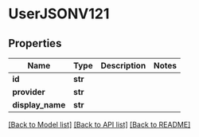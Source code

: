 # UserJSONV121

## Properties
Name | Type | Description | Notes
------------ | ------------- | ------------- | -------------
**id** | **str** |  | 
**provider** | **str** |  | 
**display_name** | **str** |  | 

[[Back to Model list]](../README.md#documentation-for-models) [[Back to API list]](../README.md#documentation-for-api-endpoints) [[Back to README]](../README.md)


